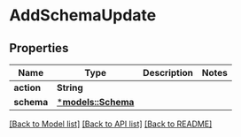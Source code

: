# AddSchemaUpdate

## Properties
Name | Type | Description | Notes
------------ | ------------- | ------------- | -------------
**action** | **String** |  | 
**schema** | [***models::Schema**](Schema.md) |  | 

[[Back to Model list]](../README.md#documentation-for-models) [[Back to API list]](../README.md#documentation-for-api-endpoints) [[Back to README]](../README.md)



